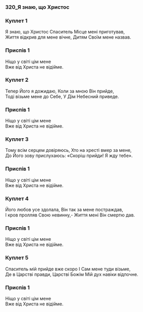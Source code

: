 ### 320_Я знаю, що Христос
### Куплет 1
Я знаю, що Христос Спаситель Місце мені приготував, <br/>Життя відкрив для мене вічне, Дитям Своїм мене назвав.
### Приспів 1
Ніщо у світі цім мене <br/>Вже від Христа не відійме.
### Куплет 2
Тепер Його я дожидаю, Коли за мною Він прийде, <br/>Тоді візьме мене до Себе, У Дім Небесний приведе.
### Приспів 1
Ніщо у світі цім мене <br/>Вже від Христа не відійме.
### Куплет 3
Тому всім серцем довіряюсь, Хто на хресті вмер за мене, <br/>До Його зову прислухаюсь: «Скоріш прийди! Я жду тебе».
### Приспів 1
Ніщо у світі цім мене <br/>Вже від Христа не відійме.
### Куплет 4
Його любов усе здолала, Він так за мене постраждав, <br/>І кров пролляв Свою невинну,- Життя мені Він смертю дав.
### Приспів 1
Ніщо у світі цім мене <br/>Вже від Христа не відійме.
### Куплет 5
Спаситель мій прийде вже скоро І Сам мене туди візьме, <br/>Де в Царстві правди, Царстві Божім Мій дух навіки відпочне.
### Приспів 1
Ніщо у світі цім мене <br/>Вже від Христа не відійме.
